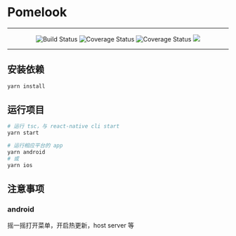 # Pomelook

---

<p align="center">
  <img src="	https://img.shields.io/travis/GooeyNyan/Pomelook.svg" alt="Build Status">
  <img src="https://img.shields.io/codecov/c/github/GooeyNyan/Pomelook.svg" alt="Coverage Status">
  <img src="https://david-dm.org/GooeyNyan/Pomelook.svg" alt="Coverage Status">
  <a href="https://codeclimate.com/github/GooeyNyan/Pomelook/maintainability"><img src="https://api.codeclimate.com/v1/badges/3a507ed8f70c9d24551f/maintainability"/></a>
</p>

---

## 安装依赖

```bash
yarn install
```

## 运行项目

```bash
# 运行 tsc，与 react-native cli start
yarn start

# 运行相应平台的 app
yarn android
# 或
yarn ios
```

## 注意事项

### android

摇一摇打开菜单，开启热更新，host server 等
